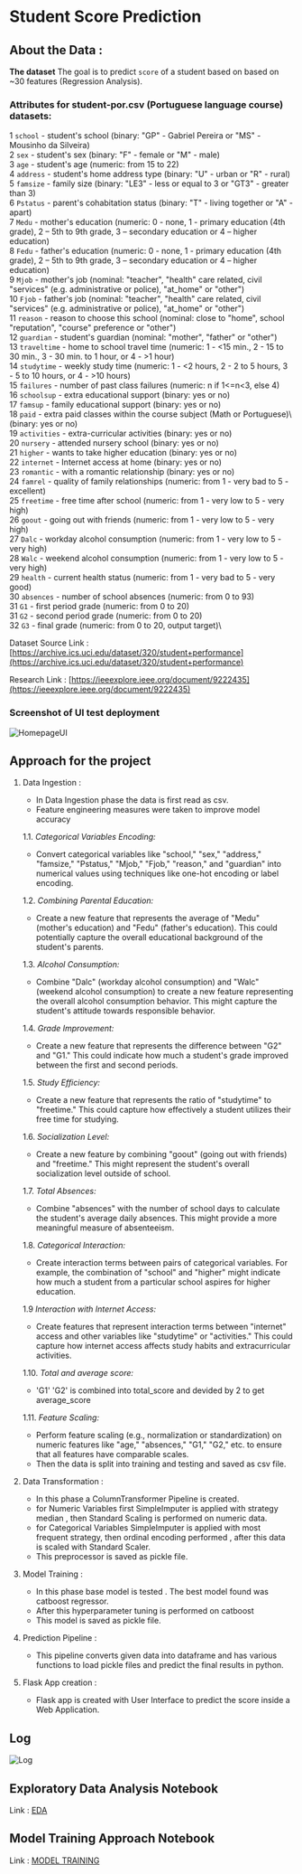 # Student Score Prediction 

## About the Data :

**The dataset** The goal is to predict `score` of a student based on based on ~30 features (Regression Analysis).

### Attributes for student-por.csv (Portuguese language course) datasets:
1 `school` - student's school (binary: "GP" - Gabriel Pereira or "MS" - Mousinho da Silveira)\
2 `sex` - student's sex (binary: "F" - female or "M" - male)\
3 `age` - student's age (numeric: from 15 to 22)\
4 `address` - student's home address type (binary: "U" - urban or "R" - rural)\
5 `famsize` - family size (binary: "LE3" - less or equal to 3 or "GT3" - greater than 3)\
6 `Pstatus` - parent's cohabitation status (binary: "T" - living together or "A" - apart)\
7 `Medu` - mother's education (numeric: 0 - none,  1 - primary education (4th grade)\, 2 – 5th to 9th grade, 3 – secondary education or 4 – higher education)\
8 `Fedu` - father's education (numeric: 0 - none,  1 - primary education (4th grade)\, 2 – 5th to 9th grade, 3 – secondary education or 4 – higher education)\
9 `Mjob` - mother's job (nominal: "teacher", "health" care related, civil "services" (e.g. administrative or police)\, "at_home" or "other")\
10 `Fjob` - father's job (nominal: "teacher", "health" care related, civil "services" (e.g. administrative or police)\, "at_home" or "other")\
11 `reason` - reason to choose this school (nominal: close to "home", school "reputation", "course" preference or "other")\
12 `guardian` - student's guardian (nominal: "mother", "father" or "other")\
13 `traveltime` - home to school travel time (numeric: 1 - <15 min., 2 - 15 to 30 min., 3 - 30 min. to 1 hour, or 4 - >1 hour)\
14 `studytime` - weekly study time (numeric: 1 - <2 hours, 2 - 2 to 5 hours, 3 - 5 to 10 hours, or 4 - >10 hours)\
15 `failures` - number of past class failures (numeric: n if 1<=n<3, else 4)\
16 `schoolsup` - extra educational support (binary: yes or no)\
17 `famsup` - family educational support (binary: yes or no)\
18 `paid` - extra paid classes within the course subject (Math or Portuguese)\ (binary: yes or no)\
19 `activities` - extra-curricular activities (binary: yes or no)\
20 `nursery` - attended nursery school (binary: yes or no)\
21 `higher` - wants to take higher education (binary: yes or no)\
22 `internet` - Internet access at home (binary: yes or no)\
23 `romantic` - with a romantic relationship (binary: yes or no)\
24 `famrel` - quality of family relationships (numeric: from 1 - very bad to 5 - excellent)\
25 `freetime` - free time after school (numeric: from 1 - very low to 5 - very high)\
26 `goout` - going out with friends (numeric: from 1 - very low to 5 - very high)\
27 `Dalc` - workday alcohol consumption (numeric: from 1 - very low to 5 - very high)\
28 `Walc` - weekend alcohol consumption (numeric: from 1 - very low to 5 - very high)\
29 `health` - current health status (numeric: from 1 - very bad to 5 - very good)\
30 `absences` - number of school absences (numeric: from 0 to 93)\
31 `G1` - first period grade (numeric: from 0 to 20)\
31 `G2` - second period grade (numeric: from 0 to 20)\
32 `G3` - final grade (numeric: from 0 to 20, output target)\

Dataset Source Link :
[https://archive.ics.uci.edu/dataset/320/student+performance](https://archive.ics.uci.edu/dataset/320/student+performance)

Research Link :
[https://ieeexplore.ieee.org/document/9222435](https://ieeexplore.ieee.org/document/9222435)

### Screenshot of UI test deployment 

![HomepageUI](./screenshots/home.png)

## Approach for the project 

1. Data Ingestion : 
    * In Data Ingestion phase the data is first read as csv. 
    * Feature engineering measures were taken to improve model accuracy

   1.1. *Categorical Variables Encoding:*
   - Convert categorical variables like "school," "sex," "address," "famsize," "Pstatus," "Mjob," "Fjob," "reason," and "guardian" into       numerical values using techniques like one-hot encoding or label encoding.

   1.2. *Combining Parental Education:*
   - Create a new feature that represents the average of "Medu" (mother's education) and "Fedu" (father's education). This could potentially capture the overall educational background of the student's parents.

   1.3. *Alcohol Consumption:*
   - Combine "Dalc" (workday alcohol consumption) and "Walc" (weekend alcohol consumption) to create a new feature representing the overall alcohol consumption behavior. This might capture the student's attitude towards responsible behavior.

   1.4. *Grade Improvement:*
   - Create a new feature that represents the difference between "G2" and "G1." This could indicate how much a student's grade improved between the first and second periods.

   1.5. *Study Efficiency:*
   - Create a new feature that represents the ratio of "studytime" to "freetime." This could capture how effectively a student utilizes their free time for studying.

   1.6. *Socialization Level:*
   - Create a new feature by combining "goout" (going out with friends) and "freetime." This might represent the student's overall socialization level outside of school.

   1.7. *Total Absences:*
   - Combine "absences" with the number of school days to calculate the student's average daily absences. This might provide a more meaningful measure of absenteeism.

   1.8. *Categorical Interaction:*
   - Create interaction terms between pairs of categorical variables. For example, the combination of "school" and "higher" might indicate how much a student from a particular school aspires for higher education.

   1.9  *Interaction with Internet Access:*
    - Create features that represent interaction terms between "internet" access and other variables like "studytime" or "activities." This could capture how internet access affects study habits and extracurricular activities.
    
   1.10. *Total and average score:*
    - 'G1' 'G2' is combined into total_score and devided by 2 to get average_score
    
   1.11.  *Feature Scaling:*
    - Perform feature scaling (e.g., normalization or standardization) on numeric features like "age," "absences," "G1," "G2," etc. to ensure that all features have comparable scales.
    * Then the data is split into training and testing and saved as csv file.

1. Data Transformation : 
    * In this phase a ColumnTransformer Pipeline is created.
    * for Numeric Variables first SimpleImputer is applied with strategy median , then Standard Scaling is performed on numeric data.
    * for Categorical Variables SimpleImputer is applied with most frequent strategy, then ordinal encoding performed , after this data is scaled with Standard Scaler.
    * This preprocessor is saved as pickle file.

2. Model Training : 
    * In this phase base model is tested . The best model found was catboost regressor.
    * After this hyperparameter tuning is performed on catboost 
    * This model is saved as pickle file.

3. Prediction Pipeline : 
    * This pipeline converts given data into dataframe and has various functions to load pickle files and predict the final results in python.

4. Flask App creation : 
    * Flask app is created with User Interface to predict the score inside a Web Application.

## Log
![Log](screenshots/log.png)
## Exploratory Data Analysis Notebook

Link : [EDA](<notebook/1. EDA STUDENT PERFORMANCE .ipynb>)

## Model Training Approach Notebook

Link : [MODEL TRAINING](<notebook/2. MODEL TRAINING.ipynb>)


